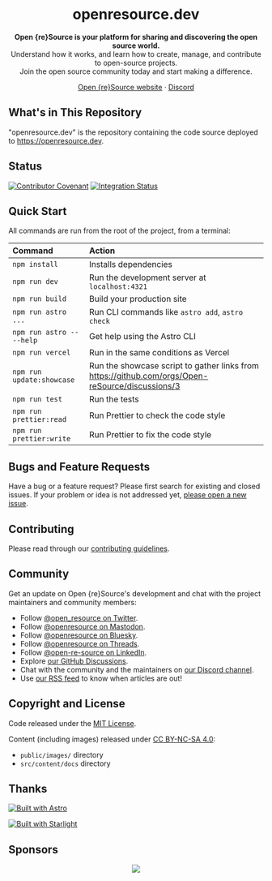<p align="center">
  <!--
    Targeting https://openresource.dev/#gh-light-mode-only or https://openresource.dev/#gh-dark-mode-only is a hack to switch between the light and dark images.
    It'll trigger the corresponding GitHub CSS rule found out when trying the pure Markdown approach:
    - ![](https://github.com/user-attachments/assets/e7f5f8f0-3035-44cf-8928-69ac3d6a31fa#gh-dark-mode-only)
    - ![](https://github.com/user-attachments/assets/d54822bf-b12c-45d7-a627-a09bfa596344#gh-light-mode-only)
  -->
  <a href="https://openresource.dev/#gh-light-mode-only">
    <img src="https://github.com/user-attachments/assets/d54822bf-b12c-45d7-a627-a09bfa596344#gh-light-mode-only" alt="" style="max-width: 100%;"></a>
  </a>
  <a href="https://openresource.dev/#gh-dark-mode-only">
    <img src="https://github.com/user-attachments/assets/e7f5f8f0-3035-44cf-8928-69ac3d6a31fa#gh-dark-mode-only" alt="" style="max-width: 100%;"></a>
  </a>
</p>

<h1 align="center">openresource.dev</h1>

<p align="center">
  <b>Open {re}Source is your platform for sharing and discovering the open source world.</b>
  <br>
  Understand how it works, and learn how to create, manage, and contribute to open-source projects.
  <br>
  Join the open source community today and start making a difference.
</p>

<p align="center">
  <a href="https://openresource.dev">Open {re}Source website</a>
  ·
  <a href="https://discord.gg/fpUDwEMGwE">Discord</a>
</p>

## What's in This Repository

"openresource.dev" is the repository containing the code source deployed to https://openresource.dev.

## Status

[![Contributor Covenant](https://img.shields.io/badge/Contributor%20Covenant-2.1-4baaaa.svg)](CODE_OF_CONDUCT.md)
[![Integration Status](https://github.com/Open-reSource/openresource.dev/actions/workflows/integration.yml/badge.svg)](https://github.com/Open-reSource/openresource.dev/actions/workflows/integration.yml)

## Quick Start

All commands are run from the root of the project, from a terminal:

| Command                   | Action                                                                                           |
| :------------------------ | :----------------------------------------------------------------------------------------------- |
| `npm install`             | Installs dependencies                                                                            |
| `npm run dev`             | Run the development server at `localhost:4321`                                                   |
| `npm run build`           | Build your production site                                                                       |
| `npm run astro ...`       | Run CLI commands like `astro add`, `astro check`                                                 |
| `npm run astro -- --help` | Get help using the Astro CLI                                                                     |
| `npm run vercel`          | Run in the same conditions as Vercel                                                             |
| `npm run update:showcase` | Run the showcase script to gather links from https://github.com/orgs/Open-reSource/discussions/3 |
| `npm run test`            | Run the tests                                                                                    |
| `npm run prettier:read`   | Run Prettier to check the code style                                                             |
| `npm run prettier:write`  | Run Prettier to fix the code style                                                               |

## Bugs and Feature Requests

Have a bug or a feature request? Please first search for existing and closed issues. If your problem or idea is not addressed yet, [please open a new issue](https://github.com/Open-reSource/openresource.dev/issues/new/choose).

## Contributing

Please read through our [contributing guidelines](https://github.com/Open-reSource/openresource.dev/blob/main/CONTRIBUTING.md).

## Community

Get an update on Open {re}Source's development and chat with the project maintainers and community members:

- Follow [@open_resource on Twitter](https://twitter.com/open_resource).
- Follow [@openresource on Mastodon](https://fosstodon.org/@openresource).
- Follow [@openresource on Bluesky](https://bsky.app/profile/openresource.dev).
- Follow [@openresource on Threads](https://www.threads.net/@openresource).
- Follow [@open-re-source on LinkedIn](https://www.linkedin.com/company/open-re-source/).
- Explore [our GitHub Discussions](https://github.com/orgs/Open-reSource/discussions).
- Chat with the community and the maintainers on [our Discord channel](https://discord.com/invite/fpUDwEMGwE).
- Use [our RSS feed](https://openresource.dev/rss.xml) to know when articles are out!

## Copyright and License

Code released under the [MIT License](https://github.com/Open-reSource/openresource.dev/blob/main/LICENSE).

Content (including images) released under [CC BY-NC-SA 4.0](https://creativecommons.org/licenses/by-nc-sa/4.0/):

- `public/images/` directory
- `src/content/docs` directory

## Thanks

[![Built with Astro](https://astro.badg.es/v2/built-with-astro/small.svg)](https://astro.build)

[![Built with Starlight](https://astro.badg.es/v2/built-with-starlight/small.svg)](https://starlight.astro.build)

## Sponsors

<p align="center">
  <a href="https://github.com/sponsors/Open-reSource" aria-label="Go to Open {re}Source's GitHub Sponsors page">
    <img src='https://cdn.jsdelivr.net/gh/Open-reSource/sponsors/sponsors.svg'/>
  </a>
</p>
